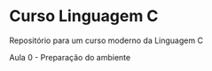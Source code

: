# Curso Linguagem C
Repositório para um curso moderno da Linguagem C

Aula 0 - Preparação do ambiente
